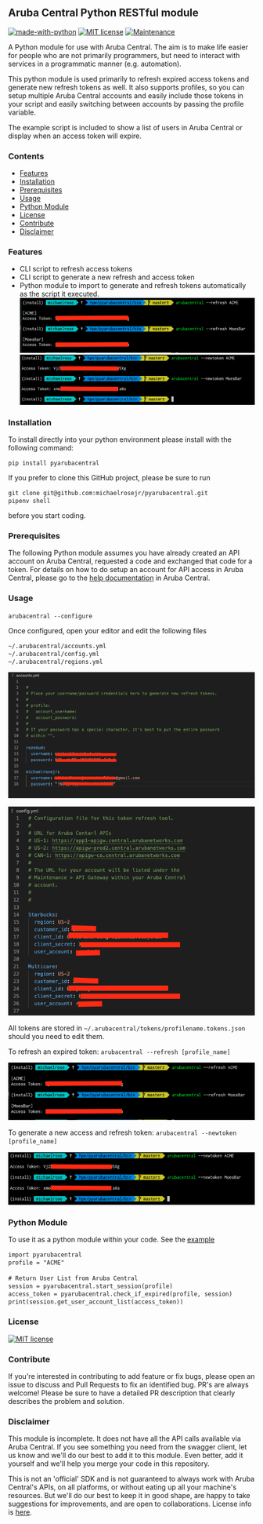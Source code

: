 ## Aruba Central Python RESTful module


[![made-with-python](https://img.shields.io/badge/Made%20with-Python-1f425f.svg)](https://www.python.org/) [![MIT license](https://img.shields.io/badge/License-MIT-blue.svg)](https://lbesson.mit-license.org/) [![Maintenance](https://img.shields.io/badge/Maintained%3F-yes-green.svg)](https://GitHub.com/Naereen/StrapDown.js/graphs/commit-activity)

A Python module for use with Aruba Central. The aim is to make life easier for people who are not primarily programmers, but need to interact with services in a programmatic manner (e.g. automation).

This python module is used primarily to refresh expired access tokens and generate new refresh tokens as well. It also supports profiles, so you can setup multiple Aruba Central accounts and easily include those tokens in your script and easily switching between accounts by passing the profile variable. 

The example script is included to show a list of users in Aruba Central or display when an access token will expire.

### Contents
  * [Features](#features)
  * [Installation](#installation)
  * [Prerequisites](#prerequisites)
  * [Usage](#usage)
  * [Python Module](#python-module)
  * [License](#license)
  * [Contribute](#contribute)
  * [Disclaimer](#disclaimer)

### Features

 - CLI script to refresh access tokens 
 - CLI script to generate a new refresh and access token 
 - Python module to import to generate and refresh tokens automatically as the script it executed.
 ![enter image description here](https://raw.githubusercontent.com/michaelrosejr/pyarubacentral/media/refresh.png)
 ![enter image description here](https://raw.githubusercontent.com/michaelrosejr/pyarubacentral/media/newtoken.png)

### Installation
To install directly into your python environment please install with the following command:

    pip install pyarubacentral

If you prefer to clone this GitHub project, please be sure to run  

    
    git clone git@github.com:michaelrosejr/pyarubacentral.git
    pipenv shell

before you start coding.



### Prerequisites

The following Python module assumes you have already created an API account on Aruba Central, requested a code and exchanged that code for a token. For details on how to do setup an account for API access in Aruba Central, please go to the [help documentation]([https://help.central.arubanetworks.com/latest/documentation/online_help/content/api/api_bootstrap-sdwan.htm?Highlight=APi](https://help.central.arubanetworks.com/latest/documentation/online_help/content/api/api_bootstrap-sdwan.htm?Highlight=APi)) in Aruba Central.

### Usage

`
arubacentral --configure
`

Once configured, open your editor and edit the following files 
```
~/.arubacentral/accounts.yml
~/.arubacentral/config.yml
~/.arubacentral/regions.yml
```

![accounts.yml](https://raw.githubusercontent.com/michaelrosejr/pyarubacentral/media/accounts.yml.example.png)

![config.yaml](https://raw.githubusercontent.com/michaelrosejr/pyarubacentral/media/config.yaml.example.png)


All tokens are stored in `~/.arubacentral/tokens/profilename.tokens.json`
should you need to edit them.

To refresh an expired token:
`arubacentral --refresh [profile_name]`

![enter image description here](https://raw.githubusercontent.com/michaelrosejr/pyarubacentral/media/refresh.png)

To generate a new access and refresh token:
`arubacentral --newtoken [profile_name]`

![enter image description here](https://raw.githubusercontent.com/michaelrosejr/pyarubacentral/media/newtoken.png)

### Python Module
To use it as a python module within your code. See the [example](https://github.com/michaelrosejr/pyarubacentral/blob/master/samplescripts/exampleauth.py)

```
import pyarubacentral
profile = "ACME"

# Return User List from Aruba Central
session = pyarubacentral.start_session(profile)
access_token = pyarubacentral.check_if_expired(profile, session)
print(session.get_user_account_list(access_token))
```



### License
[![MIT license](https://img.shields.io/badge/License-MIT-blue.svg)](https://lbesson.mit-license.org/)

### Contribute
If you're interested in contributing to add feature or fix bugs, please open an issue to discuss and Pull Requests to fix an identified bug. PR's are always welcome! Please be sure to have a detailed PR description that clearly describes the problem and solution.


### Disclaimer

This module is incomplete. It does not have all the API calls available via Aruba Central. If you see something you need from the swagger client, let us know and we'll do our best to add it to this module. Even better, add it yourself and we'll help you merge your code in this repository.

This is not an 'official' SDK and is not guaranteed to always work with Aruba Central's APIs, on all platforms, or without eating up all your machine's resources. But we'll do our best to keep it in good shape, are happy to take suggestions for improvements, and are open to collaborations. License info is [here](LICENSE.md).